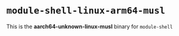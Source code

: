 # `module-shell-linux-arm64-musl`

This is the **aarch64-unknown-linux-musl** binary for `module-shell`
